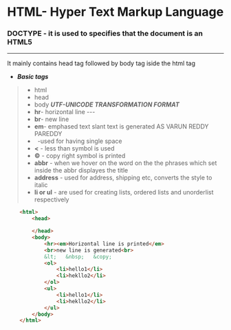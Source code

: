 # HTML- Hyper Text Markup Language
### DOCTYPE - it is used to specifies that the document is an HTML5 
---
It mainly contains  head tag followed by body tag iside the html tag
* ***Basic tags***
> * html
> * head  
> * body
>***UTF-UNICODE TRANSFORMATION FORMAT***
>* **hr**- horizontal line ---
>* **br**- new line
>* **em**- emphased text slant text is generated AS VARUN REDDY PAREDDY
>* **&nbsp;** -used for having single space
>* **&lt;** - less than symbol is used
>* **&copy;** - copy right symbol is printed
>* **abbr** - when we hover on the word on the the phrases which set inside the abbr displayes the title
>* **address** - used for address, shipping etc, converts the style to italic
>* **li or ul** - are used for creating lists, ordered lists and unorderlist respectively  
```html 
    <html>
        <head>

        </head>
        <body>
            <hr><em>Horizontal line is printed</em>
            <br>new line is generated<br>
            &lt;   &nbsp;   &copy;
            <ol>
                <li>hello1</li>
                <li>hekllo2</li>
            </ol> 
            <ul>
                <li>hello1</li>
                <li>hekllo2</li>
            </ul> 
        </body>
    </html>
    
```       


